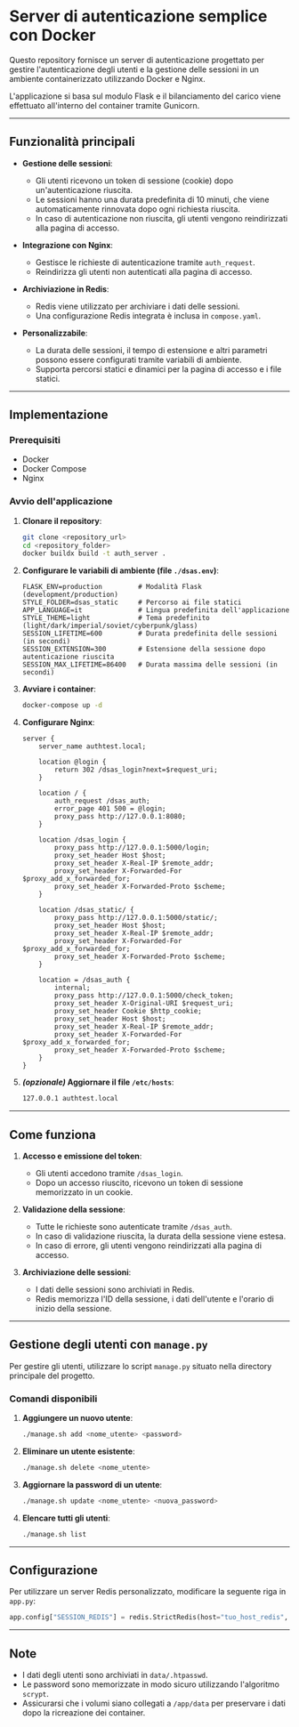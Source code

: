# Server di autenticazione semplice con Docker

Questo repository fornisce un server di autenticazione progettato per gestire l'autenticazione degli utenti e la gestione delle sessioni in un ambiente containerizzato utilizzando Docker e Nginx.

L'applicazione si basa sul modulo Flask e il bilanciamento del carico viene effettuato all'interno del container tramite Gunicorn.

---

## Funzionalità principali

- **Gestione delle sessioni**:
  - Gli utenti ricevono un token di sessione (cookie) dopo un'autenticazione riuscita.
  - Le sessioni hanno una durata predefinita di 10 minuti, che viene automaticamente rinnovata dopo ogni richiesta riuscita.
  - In caso di autenticazione non riuscita, gli utenti vengono reindirizzati alla pagina di accesso.

- **Integrazione con Nginx**:
  - Gestisce le richieste di autenticazione tramite `auth_request`.
  - Reindirizza gli utenti non autenticati alla pagina di accesso.

- **Archiviazione in Redis**:
  - Redis viene utilizzato per archiviare i dati delle sessioni.
  - Una configurazione Redis integrata è inclusa in `compose.yaml`.

- **Personalizzabile**:
  - La durata delle sessioni, il tempo di estensione e altri parametri possono essere configurati tramite variabili di ambiente.
  - Supporta percorsi statici e dinamici per la pagina di accesso e i file statici.

---

## Implementazione

### Prerequisiti

- Docker
- Docker Compose
- Nginx

### Avvio dell'applicazione

1. **Clonare il repository**:

   ```bash
   git clone <repository_url>
   cd <repository_folder>
   docker buildx build -t auth_server .
   ```

2. **Configurare le variabili di ambiente (file `./dsas.env`)**:

   ```env
   FLASK_ENV=production         # Modalità Flask (development/production)
   STYLE_FOLDER=dsas_static     # Percorso ai file statici
   APP_LANGUAGE=it              # Lingua predefinita dell'applicazione
   STYLE_THEME=light            # Tema predefinito (light/dark/imperial/soviet/cyberpunk/glass)
   SESSION_LIFETIME=600         # Durata predefinita delle sessioni (in secondi)
   SESSION_EXTENSION=300        # Estensione della sessione dopo autenticazione riuscita
   SESSION_MAX_LIFETIME=86400   # Durata massima delle sessioni (in secondi)
   ```

3. **Avviare i container**:

   ```bash
   docker-compose up -d
   ```

4. **Configurare Nginx**:

   ```nginx
   server {
       server_name authtest.local;

       location @login {
           return 302 /dsas_login?next=$request_uri;
       }

       location / {
           auth_request /dsas_auth;
           error_page 401 500 = @login;
           proxy_pass http://127.0.0.1:8080;
       }

       location /dsas_login {
           proxy_pass http://127.0.0.1:5000/login;
           proxy_set_header Host $host;
           proxy_set_header X-Real-IP $remote_addr;
           proxy_set_header X-Forwarded-For $proxy_add_x_forwarded_for;
           proxy_set_header X-Forwarded-Proto $scheme;
       }

       location /dsas_static/ {
           proxy_pass http://127.0.0.1:5000/static/;
           proxy_set_header Host $host;
           proxy_set_header X-Real-IP $remote_addr;
           proxy_set_header X-Forwarded-For $proxy_add_x_forwarded_for;
           proxy_set_header X-Forwarded-Proto $scheme;
       }

       location = /dsas_auth {
           internal;
           proxy_pass http://127.0.0.1:5000/check_token;
           proxy_set_header X-Original-URI $request_uri;
           proxy_set_header Cookie $http_cookie;
           proxy_set_header Host $host;
           proxy_set_header X-Real-IP $remote_addr;
           proxy_set_header X-Forwarded-For $proxy_add_x_forwarded_for;
           proxy_set_header X-Forwarded-Proto $scheme;
       }
   }
   ```

5. **_(opzionale)_ Aggiornare il file `/etc/hosts`**:

   ```bash
   127.0.0.1 authtest.local
   ```

---

## Come funziona

1. **Accesso e emissione del token**:
   - Gli utenti accedono tramite `/dsas_login`.
   - Dopo un accesso riuscito, ricevono un token di sessione memorizzato in un cookie.

2. **Validazione della sessione**:
   - Tutte le richieste sono autenticate tramite `/dsas_auth`.
   - In caso di validazione riuscita, la durata della sessione viene estesa.
   - In caso di errore, gli utenti vengono reindirizzati alla pagina di accesso.

3. **Archiviazione delle sessioni**:
   - I dati delle sessioni sono archiviati in Redis.
   - Redis memorizza l'ID della sessione, i dati dell'utente e l'orario di inizio della sessione.

---

## Gestione degli utenti con `manage.py`

Per gestire gli utenti, utilizzare lo script `manage.py` situato nella directory principale del progetto.

### Comandi disponibili

1. **Aggiungere un nuovo utente**:
   ```bash
   ./manage.sh add <nome_utente> <password>
   ```

2. **Eliminare un utente esistente**:
   ```bash
   ./manage.sh delete <nome_utente>
   ```

3. **Aggiornare la password di un utente**:
   ```bash
   ./manage.sh update <nome_utente> <nuova_password>
   ```

4. **Elencare tutti gli utenti**:
   ```bash
   ./manage.sh list
   ```

---

## Configurazione

Per utilizzare un server Redis personalizzato, modificare la seguente riga in `app.py`:

```python
app.config["SESSION_REDIS"] = redis.StrictRedis(host="tuo_host_redis", port=6379, decode_responses=True)
```

---

## Note

- I dati degli utenti sono archiviati in `data/.htpasswd`.
- Le password sono memorizzate in modo sicuro utilizzando l'algoritmo `scrypt`.
- Assicurarsi che i volumi siano collegati a `/app/data` per preservare i dati dopo la ricreazione dei container.